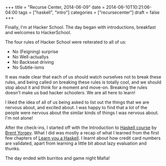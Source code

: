 +++
title = "Recurse Center, 2014-06-09"
date = 2014-06-10T10:21:06-04:00
tags = ["haskell", "intro"]
categories = ["recursecenter"]
draft = false
+++

Finally, I'm at Hacker School.  The day began with introductions,
breakfast and welcomes to HackerSchool.

The four rules of Hacker School were reiterated to all of us:

-   No (Feigning) surprise
-   No Well-actuallys
-   No Backseat driving
-   No Subtle-isms

It was made clear that each of us should watch ourselves not to break
these rules, and being called on breaking these rules is totally cool,
and we should stop about it and think for a moment and move-on.
Breaking the rules doesn't make us bad hacker schoolers.  We are all
here to learn!

I liked the idea of all of us being asked to list out the things that
we are nervous about, and excited about.  I was happy to find that a
lot of the people were nervous about the similar kinds of things I was
nervous about.  I'm not alone!

After the check-ins, I started off with the Introduction to [Haskell course](http://www.seas.upenn.edu/~cis194/) by
[Brent Yorgey](http://www.cis.upenn.edu/~byorgey/).  What I did was mostly a recap of what I learned from the first
few chapters of [Learn you a Haskell](http://learnyouahaskell.com).  I learnt about how credit card numbers
are validated, apart from learning a little bit about lazy evaluation and
thunks.

The day ended with burritos and game night Mafia!
